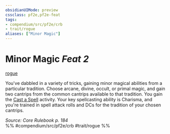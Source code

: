 ```yaml
---
obsidianUIMode: preview
cssclass: pf2e,pf2e-feat
tags:
- compendium/src/pf2e/crb
- trait/rogue
aliases: ["Minor Magic"]
---
```

# Minor Magic  *Feat 2*  
[rogue](rules/traits/rogue.md)  


You've dabbled in a variety of tricks, gaining minor magical abilities from a particular tradition. Choose arcane, divine, occult, or primal magic, and gain two cantrips from the common cantrips available to that tradition. You gain the [Cast a Spell](rules/actions/cast-a-spell.md) activity. Your key spellcasting ability is Charisma, and you're trained in spell attack rolls and DCs for the tradition of your chosen cantrips.

*Source: Core Rulebook p. 184*  
%% #compendium/src/pf2e/crb #trait/rogue %%